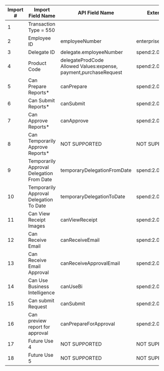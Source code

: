 Import #|Import Field Name|API Field Name|Extension
---|---|---|---
1|Transaction Type = 550|
2|Employee ID|employeeNumber|enterprise:2.0:User
3|Delegate ID|delegate.employeeNumber|spend:2.0:Delegate
4|Product Code|delegateProdCode <br> Allowed Values:expense, payment,purchaseRequest|spend:2.0:Delegate
5|Can Prepare Reports*|canPrepare|spend:2.0:Delegate
6|Can Submit Reports*|canSubmit|spend:2.0:Delegate
7|Can Approve Reports*|canApprove|spend:2.0:Delegate
8|Can Temporarily Approve Reports*|NOT SUPPORTED|NOT SUPPORTED
9|Temporarily Approval Delegation From Date|temporaryDelegationFromDate|spend:2.0:Delegate
10|Temporarily Approval Delegation To Date|temporaryDelegationToDate|spend:2.0:Delegate
11|Can View Receipt Images|canViewReceipt|spend:2.0:Delegate
12|Can Receive Email|canReceiveEmail|spend:2.0:Delegate
13|Can Receive Email Approval|canReceiveApprovalEmail|spend:2.0:Delegate
14|Can Use Business Intelligence|canUseBi|spend:2.0:Delegate
15|Can submit Request|canSubmit|spend:2.0:Delegate
16|Can preview report for approval|canPrepareForApproval|spend:2.0:Delegate
17|Future Use 4|NOT SUPPORTED|NOT SUPPORTED
18|Future Use 5|NOT SUPPORTED|NOT SUPPORTED
